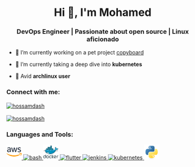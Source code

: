 <h1 align="center">Hi 👋, I'm Mohamed
<h3 align="center">DevOps Engineer | Passionate about open source | Linux aficionado</h3>

- 🔭 I’m currently working on a pet project [copyboard](https://github.com/AB-Twitty/RenoCare)

- 🌱 I’m currently taking a deep dive into **kubernetes**



- 🐧 Avid **archlinux user**

<h3 align="left">Connect with me:</h3>
<p align="left">
<a href="[[https://linkedin.com/in/hossamdash](https://www.linkedin.com/in/mohamed-gaber353/)](https://www.linkedin.com/in/mohamed-gaber353/)" target="blank"><img align="center" src="https://raw.githubusercontent.com/rahuldkjain/github-profile-readme-generator/master/src/images/icons/Social/linked-in-alt.svg" alt="hossamdash" height="30" width="40" /></a>

<a href="[[https://www.leetcode.com/hossamdash](https://leetcode.com/u/Mohamed_Gaber_Abdelghafar/)](https://leetcode.com/u/Mohamed_Gaber_Abdelghafar/)" target="blank"><img align="center" src="https://raw.githubusercontent.com/rahuldkjain/github-profile-readme-generator/master/src/images/icons/Social/leet-code.svg" alt="hossamdash" height="30" width="40" /></a>
</p>

<h3 align="left">Languages and Tools:</h3>
<p align="left"> <a href="https://aws.amazon.com" target="_blank" rel="noreferrer"> <img src="https://raw.githubusercontent.com/devicons/devicon/master/icons/amazonwebservices/amazonwebservices-original-wordmark.svg" alt="aws" width="40" height="40"/> </a> <a href="https://www.gnu.org/software/bash/" target="_blank" rel="noreferrer"> <img src="https://www.vectorlogo.zone/logos/gnu_bash/gnu_bash-icon.svg" alt="bash" width="40" height="40"/> </a> <a href="https://www.docker.com/" target="_blank" rel="noreferrer"> <img src="https://raw.githubusercontent.com/devicons/devicon/master/icons/docker/docker-original-wordmark.svg" alt="docker" width="40" height="40"/> </a> <a href="https://flutter.dev" target="_blank" rel="noreferrer"> <img src="https://www.vectorlogo.zone/logos/flutterio/flutterio-icon.svg" alt="flutter" width="40" height="40"/> </a> <a href="https://www.jenkins.io" target="_blank" rel="noreferrer"> <img src="https://www.vectorlogo.zone/logos/jenkins/jenkins-icon.svg" alt="jenkins" width="40" height="40"/> </a> <a href="https://kubernetes.io" target="_blank" rel="noreferrer"> <img src="https://www.vectorlogo.zone/logos/kubernetes/kubernetes-icon.svg" alt="kubernetes" width="40" height="40"/> </a> <a href="https://www.python.org" target="_blank" rel="noreferrer"> <img src="https://raw.githubusercontent.com/devicons/devicon/master/icons/python/python-original.svg" alt="python" width="40" height="40"/> </a> </p>
